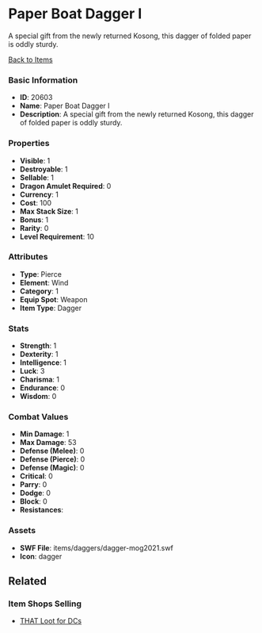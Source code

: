 # Paper Boat Dagger I

A special gift from the newly returned Kosong, this dagger of folded paper is oddly sturdy.

[Back to Items](../items.md)

### Basic Information

- **ID**: 20603
- **Name**: Paper Boat Dagger I
- **Description**: A special gift from the newly returned Kosong, this dagger of folded paper is oddly sturdy.

### Properties

- **Visible**: 1
- **Destroyable**: 1
- **Sellable**: 1
- **Dragon Amulet Required**: 0
- **Currency**: 1
- **Cost**: 100
- **Max Stack Size**: 1
- **Bonus**: 1
- **Rarity**: 0
- **Level Requirement**: 10

### Attributes

- **Type**: Pierce
- **Element**: Wind
- **Category**: 1
- **Equip Spot**: Weapon
- **Item Type**: Dagger

### Stats

- **Strength**: 1
- **Dexterity**: 1
- **Intelligence**: 1
- **Luck**: 3
- **Charisma**: 1
- **Endurance**: 0
- **Wisdom**: 0

### Combat Values

- **Min Damage**: 1
- **Max Damage**: 53
- **Defense (Melee)**: 0
- **Defense (Pierce)**: 0
- **Defense (Magic)**: 0
- **Critical**: 0
- **Parry**: 0
- **Dodge**: 0
- **Block**: 0
- **Resistances**: 

### Assets

- **SWF File**: items/daggers/dagger-mog2021.swf
- **Icon**: dagger

## Related

### Item Shops Selling

- [THAT Loot for DCs](../item-shops/719-that-loot-for-dcs.md)

